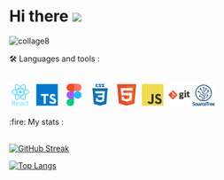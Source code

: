 <h1>Hi there <img src="https://github.com/blackcater/blackcater/raw/main/images/Hi.gif" height="32"/></h1>

![collage8](https://github.com/NazarovaMary/NazarovaMary/assets/145542673/67c933c8-9eec-4d85-bd3e-26e20a8d9f8c)


:hammer_and_wrench: Languages and tools :
<br>
<br>
<div>
  <img src="https://github.com/devicons/devicon/blob/master/icons/react/react-original-wordmark.svg" title="React" alt="React" width="40" height="40"/>&nbsp;
  <img src="https://github.com/devicons/devicon/blob/master/icons/typescript/typescript-plain.svg" title="Typescript" alt="Spring" width="40" height="40"/>&nbsp;
  <img src="https://github.com/devicons/devicon/blob/master/icons/figma/figma-original.svg" title="Figma" alt="Flutter" width="40" height="40"/>&nbsp;
  <img src="https://github.com/devicons/devicon/blob/master/icons/css3/css3-plain-wordmark.svg"  title="CSS3" alt="CSS" width="40" height="40"/>&nbsp;
  <img src="https://github.com/devicons/devicon/blob/master/icons/html5/html5-original.svg" title="HTML5" alt="HTML" width="40" height="40"/>&nbsp;
  <img src="https://github.com/devicons/devicon/blob/master/icons/javascript/javascript-original.svg" title="JavaScript" alt="JavaScript" width="40" height="40"/>&nbsp;
  <img src="https://github.com/devicons/devicon/blob/master/icons/git/git-original-wordmark.svg" title="Git" **alt="Git" width="40" height="40"/>
   <img src="https://github.com/devicons/devicon/blob/master/icons/sourcetree/sourcetree-original-wordmark.svg" title="Sourcetree" **alt="Git" width="40" height="40"/>
</div>
<br>
:fire: My stats :
<br>
<br>

[![GitHub Streak](http://github-readme-streak-stats.herokuapp.com?user=NazarovaMary&theme=dark&background=000000)](https://git.io/streak-stats)

[![Top Langs](https://github-readme-stats.vercel.app/api/top-langs/?username=NazarovaMary&layout=compact&theme=vision-friendly-dark)](https://github.com/anuraghazra/github-readme-stats)
